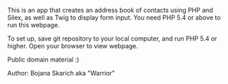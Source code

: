 This is an app that creates an address book of contacts using PHP and Silex, as well as Twig to display form input. You need PHP 5.4 or above to run this webpage. 

To set up, save git repository to your local computer, and run PHP 5.4 or higher. Open your browser to view webpage. 

Public domain material :) 

Author: Bojana Skarich aka "Warrior"